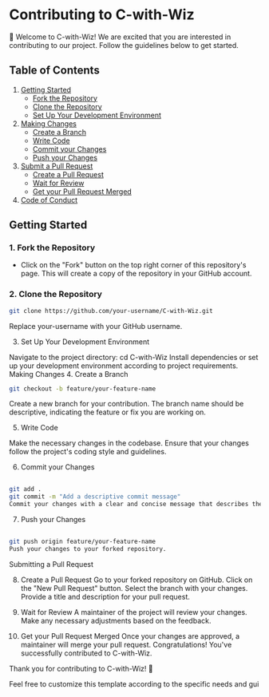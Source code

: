 # Contributing to C-with-Wiz

👋 Welcome to C-with-Wiz! We are excited that you are interested in contributing to our project. Follow the guidelines below to get started.

## Table of Contents

1. [Getting Started](#getting-started)
    - [Fork the Repository](#1-fork-the-repository)
    - [Clone the Repository](#2-clone-the-repository)
    - [Set Up Your Development Environment](#3-set-up-your-development-environment)
2. [Making Changes](#making-changes)
    - [Create a Branch](#4-create-a-branch)
    - [Write Code](#5-write-code)
    - [Commit your Changes](#6-commit-your-changes)
    - [Push your Changes](#7-push-your-changes)
3. [Submit a Pull Request](#submit-a-pull-request)
    - [Create a Pull Request](#8-create-a-pull-request)
    - [Wait for Review](#9-wait-for-review)
    - [Get your Pull Request Merged](#10-get-your-pull-request-merged)
4. [Code of Conduct](#code-of-conduct)

## Getting Started

### 1. Fork the Repository

- Click on the "Fork" button on the top right corner of this repository's page. This will create a copy of the repository in your GitHub account.

### 2. Clone the Repository

```bash
git clone https://github.com/your-username/C-with-Wiz.git
```
Replace your-username with your GitHub username.

3. Set Up Your Development Environment

Navigate to the project directory: cd C-with-Wiz
Install dependencies or set up your development environment according to project requirements.
Making Changes
4. Create a Branch

```bash
git checkout -b feature/your-feature-name
```
Create a new branch for your contribution. The branch name should be descriptive, indicating the feature or fix you are working on.

5. Write Code

Make the necessary changes in the codebase.
Ensure that your changes follow the project's coding style and guidelines.

6. Commit your Changes
```bash
 
git add .
git commit -m "Add a descriptive commit message"
Commit your changes with a clear and concise message that describes the purpose of your changes.
```
7. Push your Changes

```bash
 
git push origin feature/your-feature-name
Push your changes to your forked repository.
```
Submitting a Pull Request

8. Create a Pull Request
Go to your forked repository on GitHub.
Click on the "New Pull Request" button.
Select the branch with your changes.
Provide a title and description for your pull request.

9. Wait for Review
A maintainer of the project will review your changes.
Make any necessary adjustments based on the feedback.

10. Get your Pull Request Merged
Once your changes are approved, a maintainer will merge your pull request.
Congratulations! You've successfully contributed to C-with-Wiz.

<!-- ## Code of Conduct
Please note that this project follows a Code of Conduct. Make sure to review and adhere to it in all your interactions with the project. -->

Thank you for contributing to C-with-Wiz! 🚀
 

Feel free to customize this template according to the specific needs and gui